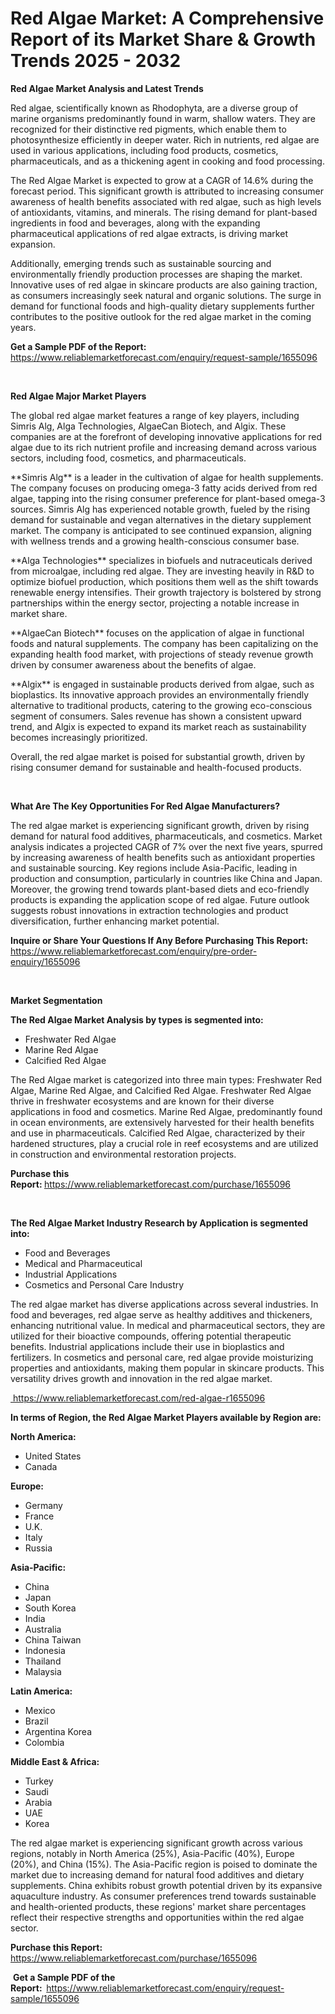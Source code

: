 <p><h1>Red Algae Market: A Comprehensive Report of its Market Share & Growth Trends 2025 - 2032</h1></p><p><strong>Red Algae Market Analysis and Latest Trends</strong></p>
<p><p>Red algae, scientifically known as Rhodophyta, are a diverse group of marine organisms predominantly found in warm, shallow waters. They are recognized for their distinctive red pigments, which enable them to photosynthesize efficiently in deeper water. Rich in nutrients, red algae are used in various applications, including food products, cosmetics, pharmaceuticals, and as a thickening agent in cooking and food processing.</p><p>The Red Algae Market is expected to grow at a CAGR of 14.6% during the forecast period. This significant growth is attributed to increasing consumer awareness of health benefits associated with red algae, such as high levels of antioxidants, vitamins, and minerals. The rising demand for plant-based ingredients in food and beverages, along with the expanding pharmaceutical applications of red algae extracts, is driving market expansion.</p><p>Additionally, emerging trends such as sustainable sourcing and environmentally friendly production processes are shaping the market. Innovative uses of red algae in skincare products are also gaining traction, as consumers increasingly seek natural and organic solutions. The surge in demand for functional foods and high-quality dietary supplements further contributes to the positive outlook for the red algae market in the coming years.</p></p>
<p><strong>Get a Sample PDF of the Report:&nbsp;</strong> <a href="https://www.reliablemarketforecast.com/enquiry/request-sample/1655096?utm_campaign=1893&utm_medium=2&utm_source=Github&utm_content=ia&utm_term=18042025&utm_id=red-algae">https://www.reliablemarketforecast.com/enquiry/request-sample/1655096</a></p>
<p>&nbsp;</p>
<p><strong>Red Algae Major Market Players</strong></p>
<p><p>The global red algae market features a range of key players, including Simris Alg, Alga Technologies, AlgaeCan Biotech, and Algix. These companies are at the forefront of developing innovative applications for red algae due to its rich nutrient profile and increasing demand across various sectors, including food, cosmetics, and pharmaceuticals.</p><p>**Simris Alg** is a leader in the cultivation of algae for health supplements. The company focuses on producing omega-3 fatty acids derived from red algae, tapping into the rising consumer preference for plant-based omega-3 sources. Simris Alg has experienced notable growth, fueled by the rising demand for sustainable and vegan alternatives in the dietary supplement market. The company is anticipated to see continued expansion, aligning with wellness trends and a growing health-conscious consumer base.</p><p>**Alga Technologies** specializes in biofuels and nutraceuticals derived from microalgae, including red algae. They are investing heavily in R&D to optimize biofuel production, which positions them well as the shift towards renewable energy intensifies. Their growth trajectory is bolstered by strong partnerships within the energy sector, projecting a notable increase in market share.</p><p>**AlgaeCan Biotech** focuses on the application of algae in functional foods and natural supplements. The company has been capitalizing on the expanding health food market, with projections of steady revenue growth driven by consumer awareness about the benefits of algae.</p><p>**Algix** is engaged in sustainable products derived from algae, such as bioplastics. Its innovative approach provides an environmentally friendly alternative to traditional products, catering to the growing eco-conscious segment of consumers. Sales revenue has shown a consistent upward trend, and Algix is expected to expand its market reach as sustainability becomes increasingly prioritized.</p><p>Overall, the red algae market is poised for substantial growth, driven by rising consumer demand for sustainable and health-focused products.</p></p>
<p>&nbsp;</p>
<p><strong>What Are The Key Opportunities For Red Algae Manufacturers?</strong></p>
<p><p>The red algae market is experiencing significant growth, driven by rising demand for natural food additives, pharmaceuticals, and cosmetics. Market analysis indicates a projected CAGR of 7% over the next five years, spurred by increasing awareness of health benefits such as antioxidant properties and sustainable sourcing. Key regions include Asia-Pacific, leading in production and consumption, particularly in countries like China and Japan. Moreover, the growing trend towards plant-based diets and eco-friendly products is expanding the application scope of red algae. Future outlook suggests robust innovations in extraction technologies and product diversification, further enhancing market potential.</p></p>
<p><strong>Inquire or Share Your Questions If Any Before Purchasing This Report:</strong> <a href="https://www.reliablemarketforecast.com/enquiry/pre-order-enquiry/1655096?utm_campaign=1893&utm_medium=2&utm_source=Github&utm_content=ia&utm_term=18042025&utm_id=red-algae">https://www.reliablemarketforecast.com/enquiry/pre-order-enquiry/1655096</a></p>
<p>&nbsp;</p>
<p><strong>Market Segmentation</strong></p>
<p><strong>The Red Algae Market Analysis by types is segmented into:</strong></p>
<p><ul><li>Freshwater Red Algae</li><li>Marine Red Algae</li><li>Calcified Red Algae</li></ul></p>
<p><p>The Red Algae market is categorized into three main types: Freshwater Red Algae, Marine Red Algae, and Calcified Red Algae. Freshwater Red Algae thrive in freshwater ecosystems and are known for their diverse applications in food and cosmetics. Marine Red Algae, predominantly found in ocean environments, are extensively harvested for their health benefits and use in pharmaceuticals. Calcified Red Algae, characterized by their hardened structures, play a crucial role in reef ecosystems and are utilized in construction and environmental restoration projects.</p></p>
<p><strong>Purchase this Report:&nbsp;</strong><a href="https://www.reliablemarketforecast.com/purchase/1655096?utm_campaign=1893&utm_medium=2&utm_source=Github&utm_content=ia&utm_term=18042025&utm_id=red-algae">https://www.reliablemarketforecast.com/purchase/1655096</a></p>
<p>&nbsp;</p>
<p><strong>The Red Algae Market Industry Research by Application is segmented into:</strong></p>
<p><ul><li>Food and Beverages</li><li>Medical and Pharmaceutical</li><li>Industrial Applications</li><li>Cosmetics and Personal Care Industry</li></ul></p>
<p><p>The red algae market has diverse applications across several industries. In food and beverages, red algae serve as healthy additives and thickeners, enhancing nutritional value. In medical and pharmaceutical sectors, they are utilized for their bioactive compounds, offering potential therapeutic benefits. Industrial applications include their use in bioplastics and fertilizers. In cosmetics and personal care, red algae provide moisturizing properties and antioxidants, making them popular in skincare products. This versatility drives growth and innovation in the red algae market.</p></p>
<p><a href="https://www.reliablemarketforecast.com/red-algae-r1655096?utm_campaign=1893&utm_medium=2&utm_source=Github&utm_content=ia&utm_term=18042025&utm_id=red-algae">&nbsp;https://www.reliablemarketforecast.com/red-algae-r1655096</a></p>
<p><strong>In terms of Region, the Red Algae Market Players available by Region are:</strong></p>
<p>
    <p> <strong> North America: </strong>
        <ul>
            <li>United States</li>
            <li>Canada</li>
        </ul>
        </p> 
    <p> <strong> Europe: </strong>
        <ul>
            <li>Germany</li>
            <li>France</li>
            <li>U.K.</li>
            <li>Italy</li>
            <li>Russia</li>
        </ul>
        </p> 
    <p> <strong> Asia-Pacific: </strong>
        <ul>
            <li>China</li>
            <li>Japan</li>
            <li>South Korea</li>
            <li>India</li>
            <li>Australia</li>
            <li>China Taiwan</li>
            <li>Indonesia</li>
            <li>Thailand</li>
            <li>Malaysia</li>
        </ul>
        </p> 
    <p> <strong> Latin America: </strong>
        <ul>
            <li>Mexico</li>
            <li>Brazil</li>
            <li>Argentina Korea</li>
            <li>Colombia</li>
        </ul>
        </p> 
    <p> <strong> Middle East & Africa: </strong>
        <ul>
            <li>Turkey</li>
            <li>Saudi</li>
            <li>Arabia</li>
            <li>UAE</li>
            <li>Korea</li>
        </ul>
    </p>
    </p>
<p><p>The red algae market is experiencing significant growth across various regions, notably in North America (25%), Asia-Pacific (40%), Europe (20%), and China (15%). The Asia-Pacific region is poised to dominate the market due to increasing demand for natural food additives and dietary supplements. China exhibits robust growth potential driven by its expansive aquaculture industry. As consumer preferences trend towards sustainable and health-oriented products, these regions' market share percentages reflect their respective strengths and opportunities within the red algae sector.</p></p>
<p><strong>Purchase this Report: </strong><a href="https://www.reliablemarketforecast.com/purchase/1655096?utm_campaign=1893&utm_medium=2&utm_source=Github&utm_content=ia&utm_term=18042025&utm_id=red-algae">https://www.reliablemarketforecast.com/purchase/1655096</a></p>
<p>&nbsp;<strong>Get a Sample PDF of the Report:&nbsp;&nbsp;</strong><a href="https://www.reliablemarketforecast.com/enquiry/request-sample/1655096?utm_campaign=1893&utm_medium=2&utm_source=Github&utm_content=ia&utm_term=18042025&utm_id=red-algae">https://www.reliablemarketforecast.com/enquiry/request-sample/1655096</a></p>
<p><strong></strong></p>
<p><p></p><p></p><p></p></p>